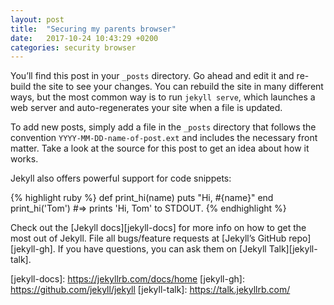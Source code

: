 ```yaml
---
layout: post
title:  "Securing my parents browser"
date:   2017-10-24 10:43:29 +0200
categories: security browser
---
```

You’ll find this post in your `_posts` directory. Go ahead and edit it and
re-build the site to see your changes. You can rebuild the site in many
different ways, but the most common way is to run `jekyll serve`, which
launches a web server and auto-regenerates your site when a file is
updated.

To add new posts, simply add a file in the `_posts` directory that follows
the convention `YYYY-MM-DD-name-of-post.ext` and includes the necessary
front matter. Take a look at the source for this post to get an idea about
how it works.

Jekyll also offers powerful support for code snippets:

{% highlight ruby %} def print_hi(name) puts "Hi, #{name}" end
print_hi('Tom') #=> prints 'Hi, Tom' to STDOUT.  {% endhighlight %}

Check out the [Jekyll docs][jekyll-docs] for more info on how to get the
most out of Jekyll. File all bugs/feature requests at [Jekyll’s GitHub
repo][jekyll-gh]. If you have questions, you can ask them on [Jekyll
Talk][jekyll-talk].

[jekyll-docs]: https://jekyllrb.com/docs/home [jekyll-gh]:
https://github.com/jekyll/jekyll [jekyll-talk]: https://talk.jekyllrb.com/
